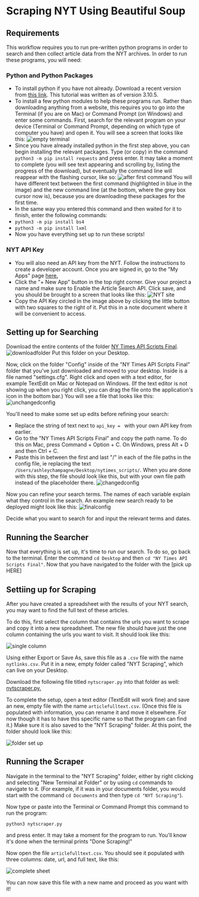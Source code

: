 # Scraping NYT Using Beautiful Soup

## Requirements

This workflow requires you to run pre-written python programs in order to search and then collect article data from the NYT archives. In order to run these programs, you will need: 

### Python and Python Packages
* To install python if you have not already. Download a recent version from [this link](https://www.python.org/downloads/). This tutorial was written as of version 3.10.5. 
* To install a few python modules to help these programs run. Rather than downloading anything from a website, this requires you to go into the Terminal (if you are on Mac) or Command Prompt (on Windows) and enter some commands. First, search for the relevant program on your device (Terminal or Command Prompt, depending on which type of computer you have) and open it. You will see a screen that looks like this: ![empty terminal](emptyterminal.png)
* Since you have already installed python in the first step above, you can begin installing the relevant packages. Type (or copy) in the command `python3 -m pip install requests` and press enter. It may take a moment to complete (you will see text appearing and scrolling by, listing the progress of the download), but eventually the command line will reappear with the flashing cursor, like so: ![after first command](afterfirstcommand.png) You will have different text between the first command (highlighted in blue in the image) and the new command line (at the bottom, where the grey box cursor now is), because you are downloading these packages for the first time. 
* In the same way you entered this command and then waited for it to finish, enter the following commands:  
* `python3 -m pip install bs4`
* `python3 -m pip install lxml`
* Now you have everything set up to run these scripts! 

### NYT API Key 
* You will also need an API key from the NYT. Follow the instructions to create a developer account. Once you are signed in, go to the "My Apps" page [here.](https://developer.nytimes.com/my-apps) 
* Click the "+ New App" button in the top right corner. Give your project a name and make sure to Enable the Article Search API. Click save, and you should be brought to a screen that looks like this: 
![NYT site](nytsite.png)
* Copy the API Key circled in the image above by clicking the little button with two squares to the right of it. Put this in a note document where it will be convenient to access. 

## Setting up for Searching 
Download the entire contents of the folder [NY Times API Scripts Final](https://drive.google.com/drive/folders/1vjO6bP7XOx_lNxN7-rzF1OqjY-L-RhlY). 
![downloadfolder](downloadfolder.png)
Put this folder on your Desktop. 

Now, click on the folder "Config" inside of the "NY Times API Scripts Final" folder that you've just downloaded and moved to your desktop. Inside is a file named "settings.cfg". Right click and open with a text editor, for example TextEdit on Mac or Notepad on Windows. (If the text editor is not showing up when you right click, you can drag the file onto the application's icon in the bottom bar.) You will see a file that looks like this: 
![unchangedconfig](unchangedconfig.png)

You'll need to make some set up edits before refining your search:
* Replace the string of text next to `api_key = ` with your own API key from earlier. 
* Go to the "NY Times API Scripts Final" and copy the path name. To do this on Mac, press Command + Option + C. On Windows, press Alt + D and then Ctrl + C. 
* Paste this in between the first and last "/" in each of the file paths in the config file, ie replacing the text `/Users/ashleychampagne/Desktop/nytimes_scripts/`. When you are done with this step, the file should look like this, but with your own file path instead of the placeholder there. 
![changedconfig](changedconfig.png)

Now you can refine your search terms. The names of each variable explain what they control in the search. An example new search ready to be deployed might look like this: 
![finalconfig](finalconfig.png)

Decide what you want to search for and input the relevant terms and dates.  

## Running the Searcher

Now that everything is set up, it's time to run our search. To do so, go back to the terminal. Enter the command `cd Desktop` and then `cd "NY Times API Scripts Final"`. Now that you have navigated to the folder with the [pick up HERE]


## Settiing up for Scraping 
After you have created a spreadsheet with the results of your NYT search, you may want to find the full text of these articles. 

To do this, first select the column that contains the urls you want to scrape and copy it into a new spreadsheet. The new file should have just the one column containing the urls you want to visit. It should look like this:

![single column](singlecolumn.png)

Using either Export or Save As, save this file as a `.csv` file with the name `nytlinks.csv`. Put it in a new, empty folder called "NYT Scraping", which can live on your Desktop.

Download the following file titled `nytscraper.py` into that folder as well: [nytscraper.py.](nytscraper.py)

To complete the setup, open a text editor (TextEdit will work fine) and save an new, empty file with the name `articlefulltext.csv`. (Once this file is populated with information, you can rename it and move it elsewhere. For now though it has to have this specific name so that the program can find it.) Make sure it is also saved to the "NYT Scraping" folder. At this point, the folder should look like this: 

![folder set up](setupfolder.png)

## Running the Scraper 

Navigate in the terminal to the "NYT Scraping" folder, either by right clicking and selecting "New Terminal at Folder" or by using `cd` commands to navigate to it. (For example, if it was in your documents folder, you would start with the command `cd Documents` and then type `cd "NYT Scraping"`).

Now type or paste into the Terminal or Command Prompt this command to run the program:

```
python3 nytscraper.py
```

and press enter. It may take a moment for the program to run. You'll know it's done when the terminal prints "Done Scraping!"

Now open the file `articlefulltext.csv`. You should see it populated with three columns: date, url, and full text, like this:

![complete sheet](finishedsheet.png)

You can now save this file with a new name and proceed as you want with it! 


